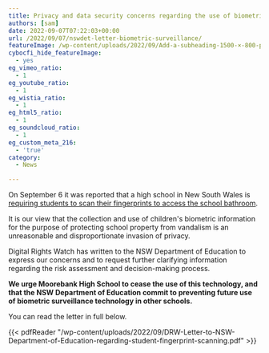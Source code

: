 ```yaml
---
title: Privacy and data security concerns regarding the use of biometric surveillance technology on children at NSW high school
authors: [sam]
date: 2022-09-07T07:22:03+00:00
url: /2022/09/07/nswdet-letter-biometric-surveillance/
featureImage: /wp-content/uploads/2022/09/Add-a-subheading-1500-×-800-px-1.png
cybocfi_hide_featureImage:
  - yes
eg_vimeo_ratio:
  - 1
eg_youtube_ratio:
  - 1
eg_wistia_ratio:
  - 1
eg_html5_ratio:
  - 1
eg_soundcloud_ratio:
  - 1
eg_custom_meta_216:
  - 'true'
category:
  - News

---
```

On September 6 it was reported that a high school in New South Wales is <a href="https://www.theguardian.com/australia-news/2022/sep/06/sydney-schools-use-of-fingerprint-scanners-in-toilets-an-invasion-of-privacy-expert-says" target="_blank" rel="noreferrer noopener">requiring students to scan their fingerprints to access the school bathroom</a>.

It is our view that the collection and use of children's biometric information for the purpose of protecting school property from vandalism is an unreasonable and disproportionate invasion of privacy.

Digital Rights Watch has written to the NSW Department of Education to express our concerns and to request further clarifying information regarding the risk assessment and decision-making process.

**We urge Moorebank High School to cease the use of this technology, and that the NSW Department of Education commit to preventing future use of biometric surveillance technology in other schools.**

You can read the letter in full below.



{{< pdfReader "/wp-content/uploads/2022/09/DRW-Letter-to-NSW-Department-of-Education-regarding-student-fingerprint-scanning.pdf" >}}
